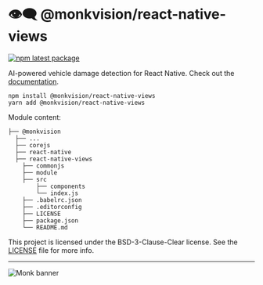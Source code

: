# 👁️‍🗨️ @monkvision/react-native-views
[![npm latest package](https://img.shields.io/npm/v/@monkvision/react-native-views/latest.svg)](https://www.npmjs.com/package/@monkvision/react-native-views)

AI-powered vehicle damage detection for React Native.
Check out the [documentation](https://monkvision.github.io/monk/docs).

``` yarn
npm install @monkvision/react-native-views
yarn add @monkvision/react-native-views
```

Module content:
``` xpath2
├── @monkvision
  ├── ...
  ├── corejs
  ├── react-native
  ├── react-native-views
    ├── commonjs
    ├── module
    ├── src
        ├── components
        └── index.js
    ├── .babelrc.json
    ├── .editorconfig
    ├── LICENSE
    ├── package.json
    └── README.md
```

This project is licensed under the BSD-3-Clause-Clear license. See the [LICENSE](LICENSE) file for more info.

----
![Monk banner](https://raw.githubusercontent.com/monkvision/monkjs/main/assets/banner.webp)
